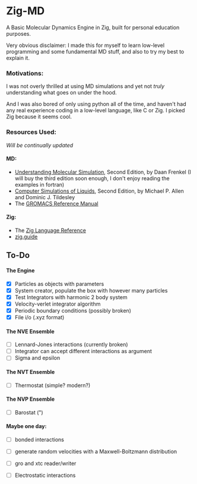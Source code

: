 # Zig-MD
A Basic Molecular Dynamics Engine in Zig, built for personal education purposes.

Very obvious disclaimer: I made this for myself to learn low-level programming and some fundamental MD stuff, and also to try my best to explain it.

### Motivations:
I was not overly thrilled at using MD simulations and yet not *truly* understanding what goes on under the hood. 

And I was also bored of only using python all of the time, and haven't had any real experience coding in a low-level language, like C or Zig. I picked Zig because it seems cool.

### Resources Used:
*Will be continually updated*
#### MD:
- [Understanding Molecular Simulation](https://www.sciencedirect.com/book/9780122673511/understanding-molecular-simulation), Second Edition, by Daan Frenkel (I will buy the third edition soon enough, I don't enjoy reading the examples in fortran)
- [Computer Simulations of Liquids](https://academic.oup.com/book/27866), Second Edition, by Michael P. Allen and Dominic J. Tildesley
- The [GROMACS Reference Manual](https://manual.gromacs.org/2024.2/reference-manual/introduction.html)

#### Zig:
- The [Zig Language Reference](https://ziglang.org/documentation/master/)
- [zig.guide](https://zig.guide)


## To-Do
#### The Engine
- [x] Particles as objects with parameters
- [x] System creator, populate the box with however many particles
- [x] Test Integrators with harmonic 2 body system
- [x] Velocity-verlet integrator algorithm
- [x] Periodic boundary conditions (possibly broken)
- [x] File i/o (.xyz format)

#### The NVE Ensemble
- [ ] Lennard-Jones interactions (currently broken)
- [ ] Integrator can accept different interactions as argument
- [ ] Sigma and epsilon

#### The NVT Ensemble
- [ ] Thermostat (simple? modern?)

#### The NVP Ensemble
- [ ] Barostat (")

#### Maybe one day: 
- [ ] bonded interactions
- [ ] generate random velocities with a Maxwell-Boltzmann distribution
- [ ] gro and xtc reader/writer
- [ ] Electrostatic interactions

